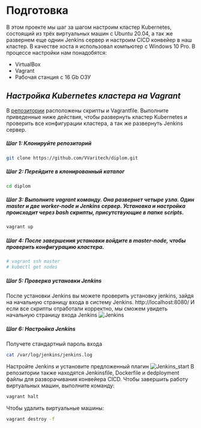 # Подготовка
В этом проекте мы шаг за шагом настроим кластер Kubernetes, состоящий из трёх виртуальных машин c Ubuntu 20.04, а так же развернем еще однин Jenkins сервер и настроим CICD конвейер в наш кластер. В качестве хоста я использовал компьютер с Windows 10 Pro. В процессе настройки нам понадобятся:
- VirtualBox
- Vagrant
- Рабочая станция с 16 Gb ОЗУ

## _Настройка Kubernetes кластера на Vagrant_
В [репозитории](https://github.com/VVaritech/diplom.git) расположены скрипты и Vagrantfile. Выполните приведенные ниже действия, чтобы развернуть кластер Kubernetes и проверить все конфигурации кластера, а так же развернуть Jenkins сервер.
##### Шаг 1: Клонируйте репозиторий
```sh
git clone https://github.com/VVaritech/diplom.git
```
##### Шаг 2: Перейдите в клонированный каталог
```sh
cd diplom
```
##### Шаг 3: Выполните vagrant команду. Она развернет четыре узла. Один master и две worker-node и Jenkins сервер. Установка и настройка происходит через bash скрипты, присутствующие в папке scripts.
```sh
vagrant up
```
##### Шаг 4: После завершения установки войдите в master-node, чтобы проверить конфигурацию кластера.
```sh
# vagrant ssh master
# kubectl get nodes
```
##### Шаг 5: Проверка установки Jenkins
После установки Jenkins вы можете проверить установку jenkins, зайдя на начальную страницу входа в систему Jenkins.
http://localhost:8080/
И если все скрипты отработали корректно, мы сможем увидеть начальную страницу входа Jenkins
![Jenkins](https://miro.medium.com/max/990/1*-tuSyBfeKPx8Ng8aC2YGXA.jpeg)
##### Шаг 6: Настройка Jenkins
Получете стандартный пароль входа
```sh
cat /var/log/jenkins/jenkins.log
```
Настройте Jenkins и установите предложенный плагин
![Jenkins_start](https://encrypted-tbn0.gstatic.com/images?q=tbn:ANd9GcSb_Lk_8eltY3_NpDQyDyaw3Xngn2XE9W-8Zg&usqp=CAU)
В репозитории также находятся Jenkinsfile, Dockerfile и dedployment файлы для разворачивания конвейера CICD.
Чтобы завершить работу виртуальных машин, выполните команду:
```sh
vagrant halt
```
Чтобы удалить виртуальные машины:
```sh
vagrant destroy -f
```
